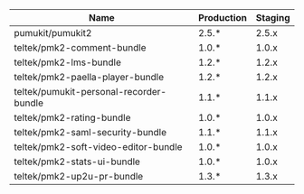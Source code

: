 | Name                                | Production                        | Staging
|-----------------------------------------|-----------------------------------|---------------------------------
| pumukit/pumukit2                    |                             2.5.* |                            2.5.x
| teltek/pmk2-comment-bundle                   |                             1.0.* |                            1.0.x
| teltek/pmk2-lms-bundle                   |                             1.2.* |                            1.2.x
| teltek/pmk2-paella-player-bundle    |                             1.2.* |                            1.2.x
| teltek/pumukit-personal-recorder-bundle|                             1.1.*  |                            1.1.x
| teltek/pmk2-rating-bundle|                             1.0.*  |                            1.0.x
| teltek/pmk2-saml-security-bundle|                             1.1.*  |                            1.1.x
| teltek/pmk2-soft-video-editor-bundle |                             1.0.*  |                            1.0.x
| teltek/pmk2-stats-ui-bundle |                             1.0.*  |                            1.0.x
| teltek/pmk2-up2u-pr-bundle          |                             1.3.* |                            1.3.x